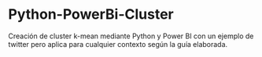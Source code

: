 # Python-PowerBi-Cluster
Creación de cluster k-mean mediante Python y Power BI con un ejemplo de twitter pero aplica para cualquier contexto según la guía elaborada.
